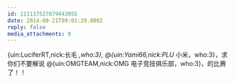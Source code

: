 ```yaml
---
id: 111137527879442055
date: 2014-08-21T09:01:29.000Z
reply: false
media_attachments: 0
---
```


{uin:LuciferRT,nick:长毛 _,who:3}, @{uin:Yami66,nick:PLU_ 小米，who:3}，求你们不要解说 @{uin:OMGTEAM,nick:OMG 电子竞技俱乐部，who:3}，的比赛了！！

